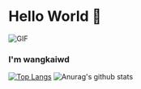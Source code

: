 # Hello World 👋
<img alt="GIF" src="https://raw.githubusercontent.com/haoruilee/haoruilee/master/pic/pusheencode.gif" />

### I'm wangkaiwd

[![Top Langs](https://github-readme-stats.vercel.app/api/top-langs/?username=wangkaiwd&layout=compact)](https://github.com/anuraghazra/github-readme-stats)
![Anurag's github stats](https://github-readme-stats.vercel.app/api?username=wangkaiwd&show_icons=true&theme=radical)
